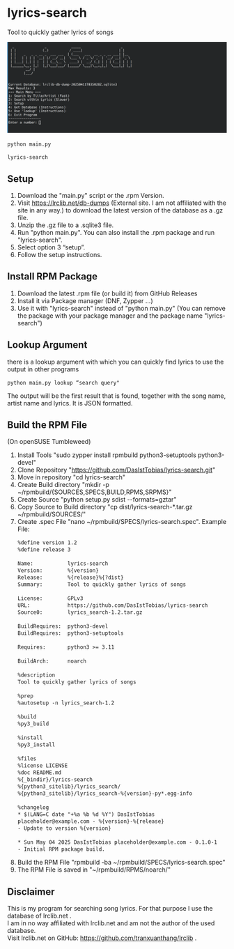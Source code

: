 # lyrics-search
Tool to quickly gather lyrics of songs

![Screenshot of the LyricsSearch main menu](images/Screenshot_1.png)

```
python main.py
```
```
lyrics-search
```

## Setup
1. Download the "main.py" script or the .rpm Version.
2. Visit https://lrclib.net/db-dumps (External site. I am not affiliated with the site in any way.) to download the latest version of the database as a .gz file.
3. Unzip the .gz file to a .sqlite3 file.
4. Run "python main.py". You can also install the .rpm package and run "lyrics-search".
5. Select option 3 “setup”.
6. Follow the setup instructions.

## Install RPM Package
1. Download the latest .rpm file (or build it) from GitHub Releases
2. Install it via Package manager (DNF, Zypper ...)
3. Use it with "lyrics-search" instead of "python main.py"
(You can remove the package with your package manager and the package name "lyrics-search")

## Lookup Argument
there is a lookup argument with which you can quickly find lyrics to use the output in other programs
```
python main.py lookup “search query"
```
The output will be the first result that is found, together with the song name, artist name and lyrics. It is JSON formatted.

## Build the RPM File
(On openSUSE Tumbleweed)
1. Install Tools "sudo zypper install rpmbuild python3-setuptools python3-devel"
2. Clone Repository "https://github.com/DasIstTobias/lyrics-search.git"
3. Move in repository "cd lyrics-search"
4. Create Build directory "mkdir -p ~/rpmbuild/{SOURCES,SPECS,BUILD,RPMS,SRPMS}"
5. Create Source "python setup.py sdist --formats=gztar"
6. Copy Source to Build directory "cp dist/lyrics-search-*.tar.gz ~/rpmbuild/SOURCES/"
7. Create .spec File "nano ~/rpmbuild/SPECS/lyrics-search.spec". Example File:
   ```lyrics-search.spec
   %define version 1.2
   %define release 3

   Name:           lyrics-search
   Version:        %{version}
   Release:        %{release}%{?dist}
   Summary:        Tool to quickly gather lyrics of songs

   License:        GPLv3
   URL:            https://github.com/DasIstTobias/lyrics-search
   Source0:        lyrics_search-1.2.tar.gz

   BuildRequires:  python3-devel
   BuildRequires:  python3-setuptools

   Requires:       python3 >= 3.11

   BuildArch:      noarch

   %description
   Tool to quickly gather lyrics of songs

   %prep
   %autosetup -n lyrics_search-1.2

   %build
   %py3_build

   %install
   %py3_install

   %files
   %license LICENSE
   %doc README.md
   %{_bindir}/lyrics-search
   %{python3_sitelib}/lyrics_search/
   %{python3_sitelib}/lyrics_search-%{version}-py*.egg-info

   %changelog
   * $(LANG=C date "+%a %b %d %Y") DasIstTobias placeholder@example.com - %{version}-%{release}
   - Update to version %{version}

   * Sun May 04 2025 DasIstTobias placeholder@example.com - 0.1.0-1
   - Initial RPM package build.
   ```
8. Build the RPM File "rpmbuild -ba ~/rpmbuild/SPECS/lyrics-search.spec"
9. The RPM File is saved in "~/rpmbuild/RPMS/noarch/"

## Disclaimer
This is my program for searching song lyrics. For that purpose I use the database of lrclib.net .  
I am in no way affiliated with lrclib.net and am not the author of the used database.  
Visit lrclib.net on GitHub: https://github.com/tranxuanthang/lrclib .
